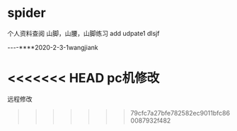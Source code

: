# spider
个人资料查阅
山脚，山腰，山脚练习
add
udpate1
dlsjf

----****2020-2-3-1wangjiank

<<<<<<< HEAD
pc机修改
=======

远程修改
>>>>>>> 79cfc7a27bfe782582ec9011bfc860087932f482
